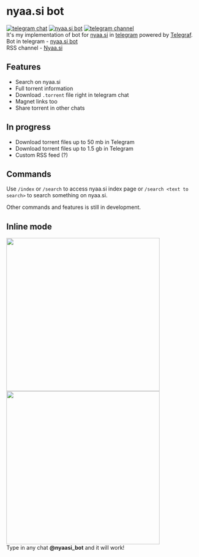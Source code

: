 # nyaa.si bot

[![telegram chat](https://img.shields.io/badge/telegram-chat-blue.svg)](https://t.me/nyaasi_chat)
[![nyaa.si bot](https://img.shields.io/badge/nyaa.si-bot-blue.svg)](https://t.me/nyaasi_bot)
[![telegram channel](https://img.shields.io/badge/telegram-channel-blue.svg)](https://t.me/nyaasi)  
It's my implementation of bot for [nyaa.si](https://nyaa.si) in [telegram](https://telegram.org) powered by [Telegraf](https://github.com/telegraf/telegraf).  
Bot in telegram - [nyaa.si bot](https://t.me/nyaasi_bot)  
RSS channel - [Nyaa.si](https://t.me/nyaasi)  

## Features

- Search on nyaa.si
- Full torrent information
- Download `.torrent` file right in telegram chat
- Magnet links too
- Share torrent in other chats

## In progress

- Download torrent files up to 50 mb in Telegram
- Download torrent files up to 1.5 gb in Telegram
- Custom RSS feed (?)

## Commands

Use `/index` or `/search` to access nyaa.si index page or `/search <text to search>` to search something on nyaa.si.  

Other commands and features is still in development.

## Inline mode

[<img src="https://i.imgur.com/5VVUAv4.png" height="400">](https://t.me/nyaasi_bot)[<img src="https://i.imgur.com/S3nwDbf.png" height="400">](https://t.me/nyaasi_bot)  
Type in any chat **@nyaasi_bot** and it will work!
